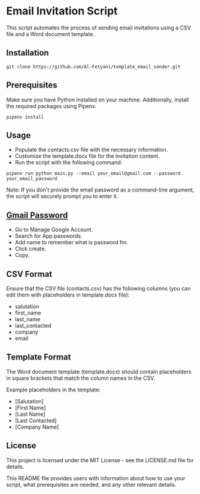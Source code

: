 # Email Invitation Script

This script automates the process of sending email invitations using a CSV file and a Word document template.
## Installation
```
git clone https://github.com/Al-Fetyani/template_email_sender.git
```
## Prerequisites

Make sure you have Python installed on your machine. Additionally, install the required packages using Pipenv.

```
pipenv install
```
## Usage

* Populate the contacts.csv file with the necessary information.
* Customize the template.docx file for the invitation content.
* Run the script with the following command:
```
pipenv run python main.py --email your_email@gmail.com --password your_email_password
```
Note: If you don't provide the email password as a command-line argument, the script will securely prompt you to enter it.

## [Gmail Password](https://myaccount.google.com/apppasswords?pli=1&rapt=AEjHL4Po7vgONUOI9GvrgnMxd85STlPGEVkCCPSaoBvFNKnFV1RVYzcz0fB_y2uO_37g5p0KRt0ZoYzip4KqvR4GY-IbsRzEtqsFLv8sDgsoew6m6-kEw8Q)
* Go to Manage Google Account.
* Search for App passwords.
* Add name to remember what is password for.
* Click create.
* Copy.

## CSV Format
Ensure that the CSV file (contacts.csv) has the following columns (you can edit them with placeholders in template.docx file):

* salutation
* first_name
* last_name
* last_contacted
* company
* email

## Template Format
The Word document template (template.docx) should contain placeholders in square brackets that match the column names in the CSV.

Example placeholders in the template:

* [Salutation]
* [First Name]
* [Last Name]
* [Last Contacted]
* [Company Name]

## License
This project is licensed under the MIT License - see the LICENSE.md file for details.

This README file provides users with information about how to use your script, what prerequisites are needed, and any other relevant details.
